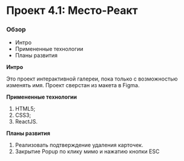 # Проект 4.1: Место-Реакт

### Обзор

* Интро
* Примененные технологии
* Планы развития

**Интро**

Это проект интерактивной галереи, пока только с возможностью изменять имя.
Проект сверстан из макета в Figma.

**Примененные технологии**

1. HTML5;
2. CSS3;
3. ReactJS.

**Планы развития**

1. Реализовать подтверждение удаления карточек. 
2. Закрытие Popup по клику мимо и нажатию кнопки ESC
